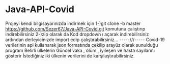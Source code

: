 # Java-API-Covid

Projeyi kendi bilgisayarınızda indirmek için 
1-)git clone -b master https://github.com/Sezer67/Java-API-Covid.git komutunu çalıştırıp indirebilirsiniz 
2-)zip olarak da Kod dropdown ı açarak indirebilirsiniz
ardından derleyicinizde import edip çalıştırabilirsiniz...
-----///-----
Covid-19 verilerinin api kullanarak json formatında çekilip arayüz olarak sunulduğu program
Belirli ülkelerin Güncel vaka , ölüm , iyileşen ve hasta sayılarını gösterir
İstediğiniz iki ülkenin verilerini de karşılaştırabilirsiniz.
